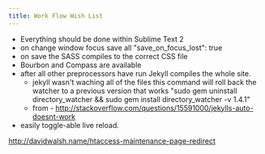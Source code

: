 ```yaml
---
title: Work Flow Wish List
---
```

- Everything should be done within Sublime Text 2
- on change window focus save all "save_on_focus_lost": true
- on save the SASS compiles to the correct CSS file
- Bourbon and Compass are available
- after all other preprocessors have run Jekyll compiles the whole site.
	- jekyll wasn't waching all of the files this command will roll back the watcher to a previous version that works
	"sudo gem uninstall directory_watcher && sudo gem install directory_watcher -v 1.4.1"
	- from - http://stackoverflow.com/questions/15591000/jekylls-auto-doesnt-work
- easily toggle-able live reload.

http://davidwalsh.name/htaccess-maintenance-page-redirect